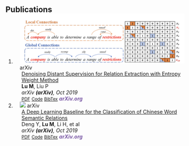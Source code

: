 <h2 id="publications" style="margin: 2px 0px -15px;">Publications</h2>

<div class="publications">
<ol class="bibliography">

<li>
<div class="pub-row">

  <div class="col-sm-3 abbr" style="position: relative;padding-right: 15px;padding-left: 15px;">
    <img src="assets/img/1811702315576_.pic.jpg" class="teaser img-fluid z-depth-1">
    <abbr class="badge">arXiv</abbr>
  </div>

  <div class="col-sm-9" style="position: relative;padding-right: 15px;padding-left: 20px;">
    <div class="title"><a href="http://www.cips-cl.org/static/anthology/CCL-2019/CCL-19-145.pdf">Denoising Distant Supervision for Relation Extraction with Entropy Weight Method</a></div>
    <div class="author"><strong>Lu M</strong>, Liu P</div>
    <div class="periodical"><em>arXiv <strong>(arXiv)</strong>, Oct 2019</em></div>
    <div class="links">
      <a href="http://www.cips-cl.org/static/anthology/CCL-2019/CCL-19-145.pdf" class="btn btn-sm z-depth-0" role="button" target="_blank" style="font-size:12px;">PDF</a>
      <a href="https://github.com/lulumengyi" class="btn btn-sm z-depth-0" role="button" target="_blank" style="font-size:12px;">Code</a>
      <a href="https://scholar.googleusercontent.com/scholar.bib?q=info:ZKWxZw3AQzYJ:scholar.google.com/&output=citation&scisdr=ClE7y7zDEJTx19wSIH0:AFWwaeYAAAAAZXcUOH36lJYkhXntuv-HgjBCqJw&scisig=AFWwaeYAAAAAZXcUOMR9P0OSciC6gr8JpIMSH74&scisf=4&ct=citation&cd=-1&hl=zh-CN" class="btn btn-sm z-depth-0" role="button" target="_blank" style="font-size:12px;">BibTex</a>
      <strong><i style="color:#7b5aa6">arXiv.org</i></strong>
    </div>
  </div>
</div>
</li>

<li>
<div class="pub-row">

  <div class="col-sm-3 abbr" style="position: relative;padding-right: 15px;padding-left: 15px;">
    <img src="assets/img/nips2023.png" class="teaser img-fluid z-depth-1">
    <abbr class="badge">arXiv</abbr>
  </div>

  <div class="col-sm-9" style="position: relative;padding-right: 15px;padding-left: 20px;">
    <div class="title"><a href="[https://www.semanticscholar.org/paper/Classification-of-Chinese-Word-Semantic-Relations-Li-Ma/798ee6fb1e54a187634d7df110935500867ce831](https://www.semanticscholar.org/paper/A-Deep-Learning-Baseline-for-the-Classification-of-Deng-Lu/4c6cd280de2ba12ea587507c0db243aa5cec0ae3)">A Deep Learning Baseline for the Classification of Chinese Word Semantic Relations</a></div>
    <div class="author">Deng Y, <strong>Lu M</strong>, Li H, et al</div>
    <div class="periodical"><em>arXiv <strong>(arXiv)</strong>, Oct 2019</em></div>
    <div class="links">
      <a href="https://www.semanticscholar.org/paper/A-Deep-Learning-Baseline-for-the-Classification-of-Deng-Lu/4c6cd280de2ba12ea587507c0db243aa5cec0ae3" class="btn btn-sm z-depth-0" role="button" target="_blank" style="font-size:12px;">PDF</a>
      <a href="https://github.com/lulumengyi" class="btn btn-sm z-depth-0" role="button" target="_blank" style="font-size:12px;">Code</a>
      <a href="https://scholar.googleusercontent.com/scholar.bib?q=info:mt0wlgVIrjkJ:scholar.google.com/&output=citation&scisdr=ClE7y7zDEJTx19wQPXs:AFWwaeYAAAAAZXcWJXtyefhrJOG8EpKzOLxYhec&scisig=AFWwaeYAAAAAZXcWJRwNclV_sX4wbrlod87WsBs&scisf=4&ct=citation&cd=-1&hl=zh-CN" class="btn btn-sm z-depth-0" role="button" target="_blank" style="font-size:12px;">BibTex</a>
      <strong><i style="color:#7b5aa6">arXiv.org</i></strong>
    </div>
  </div>
</div>
</li>
  
<br>

</ol>
</div>
